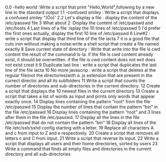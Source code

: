 0.0 -hello world :Write a script that print "Hello,World",following by a new line to the standard output
1.1 -confused smiley : Write a script that displays a confused smiley "(Ôo)'
2.2 Let's display a file : display the content of the /etc/passwd file
3 What about 2 :Display the content of /etc/passwd and /etc/hosts
4 Last lines of a file :isplay the 10 lines of /etc/passwd
5 I'd prefer the first ones actually, display the first 10 line of /etc/passwd
6 Line#2 : write s script that display that third line of the file iacta
7 it is a good file that cuts iron without making a noise:write a shell script that create a file named exactly
8 Save current state of directory : Write that write into the file ls cwd content the result of the command ls-la. if the file ls cwd content already exist, it should be overwritten. if the file is cwd content does not exit does not exist creat it
9 Duplicate last line : write a script that duplicates the last line of the file iacta
10 No more javascrip : write a script that deletes al the regular file(not the directories)with a .js extension that are present in the currect director and all its subfolders
11 Write a script that counts the number of directories and sub-directories in the current directory.
12 Create a script that displays the 10 newest files in the current directory
13 Create a script that takes a list of words as input and prints only words that appear exactly once.
14 Display lines containing the pattern “root” from the file /etc/passwd
15 Display the number of lines that contain the pattern “bin” in the file /etc/passwd
16 Display lines containing the pattern “root” and 3 lines after them in the file /etc/passwd.
17 Display all the lines in the file /etc/passwd that do not contain the pattern “bin”
18 Display all lines of the file /etc/ssh/sshd config starting with a letter.
19 Replace all characters A and c from input to Z and e respectively.
20 Create a script that removes all letters c and C from input.
21 Write a script that reverse its input.
22 Write a script that displays all users and their home directories, sorted by users
23 Write a command that finds all empty files and directories in the current directory and all sub-directories
